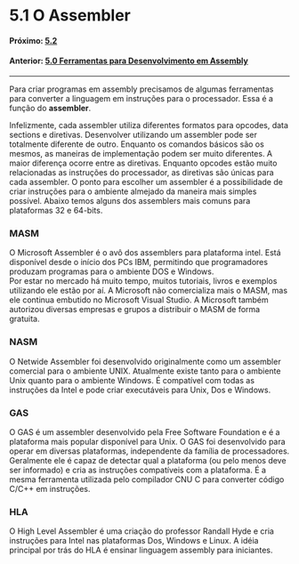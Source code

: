 # 5.1 O Assembler

#### Próximo: [5.2 ](./)  
#### Anterior: [5.0 Ferramentas para Desenvolvimento em Assembly ](./ferramentas_assembly.md)  

---  

Para criar programas em assembly precisamos de algumas ferramentas para converter a linguagem em instruções para o processador. Essa é a função do **assembler**.  

Infelizmente, cada assembler utiliza diferentes formatos para opcodes, data sections e diretivas. Desenvolver utilizando um assembler pode ser totalmente diferente de outro. Enquanto os comandos básicos são os mesmos, as maneiras de implementação podem ser muito diferentes. A maior diferença ocorre entre as diretivas. Enquanto opcodes estão muito relacionadas as instruções do processador, as diretivas são únicas para cada assembler. O ponto para escolher um assembler é a possibilidade de criar instruções para o ambiente almejado da maneira mais simples possível. Abaixo temos alguns dos assemblers mais comuns para plataformas 32 e 64-bits.  

### MASM

  O Microsoft Assembler é o avô dos assemblers para plataforma intel. Está disponível desde o início dos PCs IBM, permitindo que programadores produzam programas para o ambiente DOS e Windows.  
  Por estar no mercado há muito tempo, muitos tutoriais, livros e exemplos utilizando ele estão por aí. A Microsoft não comercializa mais o MASM, mas ele continua embutido no Microsoft Visual Studio. A Microsoft também autorizou diversas empresas e grupos a distribuir o MASM de forma gratuita.  

### NASM  

O Netwide Assembler foi desenvolvido originalmente como um assembler comercial para o ambiente UNIX. Atualmente existe tanto para o ambiente Unix quanto para o ambiente Windows. É compatível com todas as instruções da Intel e pode criar executáveis para Unix, Dos e Windows.  

### GAS  

O GAS é um assembler desenvolvido pela Free Software Foundation e é a plataforma mais popular disponível para Unix. O GAS foi desenvolvido para operar em diversas plataformas, independente da família de processadores. Geralmente ele é capaz de detectar qual a plataforma (ou pelo menos deve ser informado) e cria as instruções compatíveis com a plataforma. É a mesma ferramenta utilizada pelo compilador CNU C para converter código C/C++ em instruções.  

### HLA  

O High Level Assembler é uma criação do professor Randall Hyde e cria instruções para Intel nas plataformas Dos, Windows e Linux. A idéia principal por trás do HLA é ensinar linguagem assembly para iniciantes.  